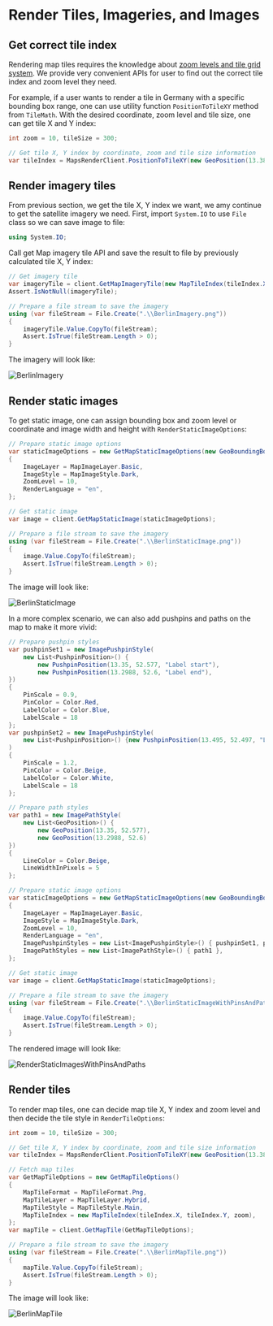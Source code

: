 # Render Tiles, Imageries, and Images

## Get correct tile index

Rendering map tiles requires the knowledge about [zoom levels and tile grid system](https://docs.microsoft.com/azure/azure-maps/zoom-levels-and-tile-grid). We provide very convenient APIs for user to find out the correct tile index and zoom level they need.

For example, if a user wants to render a tile in Germany with a specific bounding box range, one can use utility function `PositionToTileXY` method from `TileMath`. With the desired coordinate, zoom level and tile size, one can get tile X and Y index:

```C# Snippet:GetTileXY
int zoom = 10, tileSize = 300;

// Get tile X, Y index by coordinate, zoom and tile size information
var tileIndex = MapsRenderClient.PositionToTileXY(new GeoPosition(13.3854, 52.517), zoom, tileSize);
```

## Render imagery tiles

From previous section, we get the tile X, Y index we want, we amy continue to get the satellite imagery we need. First, import `System.IO` to use `File` class so we can save image to file:

```C# Snippet:SaveToFile
using System.IO;
```

Call get Map imagery tile API and save the result to file by previously calculated tile X, Y index:

```C# Snippet:RenderImagery
// Get imagery tile
var imageryTile = client.GetMapImageryTile(new MapTileIndex(tileIndex.X, tileIndex.Y, zoom));
Assert.IsNotNull(imageryTile);

// Prepare a file stream to save the imagery
using (var fileStream = File.Create(".\\BerlinImagery.png"))
{
    imageryTile.Value.CopyTo(fileStream);
    Assert.IsTrue(fileStream.Length > 0);
}
```

The imagery will look like:

![BerlinImagery](../tests/BerlinImagery.png)

## Render static images

To get static image, one can assign bounding box and zoom level or coordinate and image width and height with `RenderStaticImageOptions`:

```C# Snippet:RenderStaticImages
// Prepare static image options
var staticImageOptions = new GetMapStaticImageOptions(new GeoBoundingBox(13.228,52.4559,13.5794,52.629))
{
    ImageLayer = MapImageLayer.Basic,
    ImageStyle = MapImageStyle.Dark,
    ZoomLevel = 10,
    RenderLanguage = "en",
};

// Get static image
var image = client.GetMapStaticImage(staticImageOptions);

// Prepare a file stream to save the imagery
using (var fileStream = File.Create(".\\BerlinStaticImage.png"))
{
    image.Value.CopyTo(fileStream);
    Assert.IsTrue(fileStream.Length > 0);
}
```

The image will look like:

![BerlinStaticImage](../tests/BerlinStaticImage.png)

In a more complex scenario, we can also add pushpins and paths on the map to make it more vivid:

```C# Snippet:RenderStaticImagesWithPinsAndPaths
// Prepare pushpin styles
var pushpinSet1 = new ImagePushpinStyle(
    new List<PushpinPosition>() {
        new PushpinPosition(13.35, 52.577, "Label start"),
        new PushpinPosition(13.2988, 52.6, "Label end"),
})
{
    PinScale = 0.9,
    PinColor = Color.Red,
    LabelColor = Color.Blue,
    LabelScale = 18
};
var pushpinSet2 = new ImagePushpinStyle(
    new List<PushpinPosition>() {new PushpinPosition(13.495, 52.497, "Label 3")}
)
{
    PinScale = 1.2,
    PinColor = Color.Beige,
    LabelColor = Color.White,
    LabelScale = 18
};

// Prepare path styles
var path1 = new ImagePathStyle(
    new List<GeoPosition>() {
        new GeoPosition(13.35, 52.577),
        new GeoPosition(13.2988, 52.6)
})
{
    LineColor = Color.Beige,
    LineWidthInPixels = 5
};

// Prepare static image options
var staticImageOptions = new GetMapStaticImageOptions(new GeoBoundingBox(13.228, 52.4559, 13.5794, 52.629))
{
    ImageLayer = MapImageLayer.Basic,
    ImageStyle = MapImageStyle.Dark,
    ZoomLevel = 10,
    RenderLanguage = "en",
    ImagePushpinStyles = new List<ImagePushpinStyle>() { pushpinSet1, pushpinSet2 },
    ImagePathStyles = new List<ImagePathStyle>() { path1 },
};

// Get static image
var image = client.GetMapStaticImage(staticImageOptions);

// Prepare a file stream to save the imagery
using (var fileStream = File.Create(".\\BerlinStaticImageWithPinsAndPaths.png"))
{
    image.Value.CopyTo(fileStream);
    Assert.IsTrue(fileStream.Length > 0);
}
```

The rendered image will look like:

![RenderStaticImagesWithPinsAndPaths](../tests/BerlinStaticImageWithPinsAndPaths.png)

## Render tiles

To render map tiles, one can decide map tile X, Y index and zoom level and then decide the tile style in `RenderTileOptions`:

```C# Snippet:RenderMapTiles
int zoom = 10, tileSize = 300;

// Get tile X, Y index by coordinate, zoom and tile size information
var tileIndex = MapsRenderClient.PositionToTileXY(new GeoPosition(13.3854, 52.517), zoom, tileSize);

// Fetch map tiles
var GetMapTileOptions = new GetMapTileOptions()
{
    MapTileFormat = MapTileFormat.Png,
    MapTileLayer = MapTileLayer.Hybrid,
    MapTileStyle = MapTileStyle.Main,
    MapTileIndex = new MapTileIndex(tileIndex.X, tileIndex.Y, zoom),
};
var mapTile = client.GetMapTile(GetMapTileOptions);

// Prepare a file stream to save the imagery
using (var fileStream = File.Create(".\\BerlinMapTile.png"))
{
    mapTile.Value.CopyTo(fileStream);
    Assert.IsTrue(fileStream.Length > 0);
}
```

The image will look like:

![BerlinMapTile](../tests/BerlinMapTile.png)
